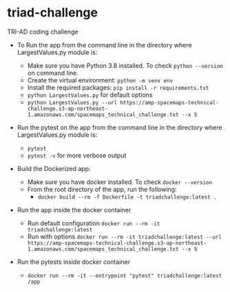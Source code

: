 # triad-challenge
TRI-AD coding challenge

* To Run the app from the command line in the directory where LargestValues.py module is:
  * Make sure you have Python 3.8 installed.  To check `python --version` on command line. 
  * Create the virtual environment: `python -m venv env`
  * Install the required packages: `pip install -r requirements.txt`
  * `python LargestValues.py` for default options
  * `python LargestValues.py --url https://amp-spacemaps-technical-challenge.s3-ap-northeast-1.amazonaws.com/spacemaps_technical_challenge.txt --x 5` 

* Run the pytest on the app from the command line in the directory where LargestValues.py module is:
  * `pytest`
  * `pytest -v` for more verbose output


* Build the Dockerized app:
  * Make sure you have docker installed. To check `docker --version`
  * From the root directory of the app, run the following:
    * `docker build --rm -f Dockerfile -t triadchallenge:latest .`

* Run the app inside the docker container 
  * Run default configuration `docker run --rm -it triadchallenge:latest` 
  * Run with options `docker run --rm -it triadchallenge:latest --url https://amp-spacemaps-technical-challenge.s3-ap-northeast-1.amazonaws.com/spacemaps_technical_challenge.txt --x 5` 

* Run the pytests inside docker container
  * `docker run --rm -it --entrypoint "pytest" triadchallenge:latest /app`

